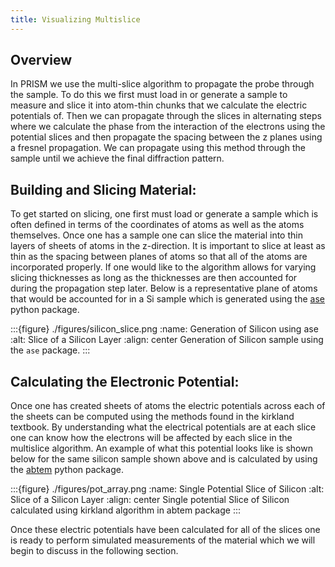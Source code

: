 ```yaml
---
title: Visualizing Multislice
---
```


## Overview

In PRISM we use the multi-slice algorithm to propagate the probe through the sample. To do this we first must load in or generate a sample to measure and slice it into atom-thin chunks that we calculate the electric potentials of. Then we can propagate through the slices in alternating steps where we calculate the phase from the interaction of the electrons using the potential slices and then propagate the spacing between the z planes using a fresnel propagation. We can propagate using this method through the sample until we achieve the final diffraction pattern. 

## Building and Slicing Material:

To get started on slicing, one first must load or generate a sample which is often defined in terms of the coordinates of atoms as well as the atoms themselves. Once one has a sample one can slice the material into thin layers of sheets of atoms in the z-direction. It is important to slice at least as thin as the spacing between planes of atoms so that all of the atoms are incorporated properly. If one would like to the algorithm allows for varying slicing thicknesses as long as the thicknesses are then accounted for during the propagation step later. Below is a representative plane of atoms that would be accounted for in a Si sample which is generated using the [ase](https://wiki.fysik.dtu.dk/ase/) python package.

:::{figure} ./figures/silicon_slice.png
:name: Generation of Silicon using ase
:alt: Slice of a Silicon Layer
:align: center
Generation of Silicon sample using the `ase` package.
:::

## Calculating the Electronic Potential:
Once one has created sheets of atoms the electric potentials across each of the sheets can be computed using the methods found in the kirkland textbook. By understanding what the electrical potentials are at each slice one can know how the electrons will be affected by each slice in the multislice algorithm. An example of what this potential looks like is shown below for the same silicon sample shown above and is calculated by using the [abtem](https://abtem.readthedocs.io/en/latest/intro.html) python package.

:::{figure} ./figures/pot_array.png
:name: Single Potential Slice of Silicon
:alt: Slice of a Silicon Layer
:align: center
Single potential Slice of Silicon calculated using kirkland algorithm in abtem package
:::

Once these electric potentials have been calculated for all of the slices one is ready to perform simulated measurements of the material which we will begin to discuss in the following section.
